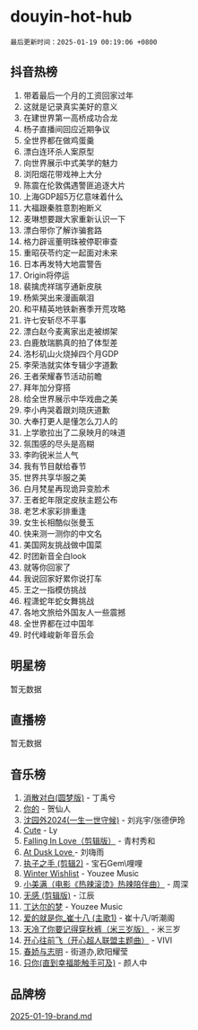 # douyin-hot-hub

`最后更新时间：2025-01-19 00:19:06 +0800`

## 抖音热榜

1. 带着最后一个月的工资回家过年
1. 这就是记录真实美好的意义
1. 在建世界第一高桥成功合龙
1. 杨子直播间回应近期争议
1. 全世界都在做鸡蛋羹
1. 漂白连环杀人案原型
1. 向世界展示中式美学的魅力
1. 浏阳烟花带戏神上大分
1. 陈震在伦敦偶遇警匪追逐大片
1. 上海GDP超5万亿意味着什么
1. 大福跟秦胜意割袍断义
1. 麦琳想要跟大家重新认识一下
1. 漂白带你了解诈骗套路
1. 格力辟谣董明珠被停职审查
1. 重昭茯苓约定一起面对未来
1. 日本再发特大地震警告
1. Origin将停运
1. 裴擒虎祥瑞亨通新皮肤
1. 杨紫哭出来漫画飙泪
1. 和平精英地铁新赛季开荒攻略
1. 许七安斩尽不平事
1. 漂白赵今麦离家出走被绑架
1. 白鹿敖瑞鹏真的拍了体型差
1. 洛杉矶山火烧掉四个月GDP
1. 李荣浩就实体专辑少字道歉
1. 王者荣耀春节活动前瞻
1. 拜年加分穿搭
1. 给全世界展示中华戏曲之美
1. 李小冉哭着跟刘晓庆道歉
1. 大奉打更人是懂怎么刀人的
1. 上学歌拉出了二泉映月的味道
1. 氛围感的尽头是高糊
1. 李昀锐米兰人气
1. 我有节目献给春节
1. 世界共享华服之美
1. 白月梵星再现诡异变脸术
1. 王者蛇年限定皮肤主题公布
1. 老艺术家彩排重逢
1. 女生长相酷似张曼玉
1. 快来测一测你的中文名
1. 美国网友挑战做中国菜
1. 时团新音全白look
1. 就等你回家了
1. 我说回家好累你说打车
1. 王之一指模仿挑战
1. 程潇蛇年蛇女舞挑战
1. 各地文旅给外国友人一些震撼
1. 全世界都在过中国年
1. 时代峰峻新年音乐会

## 明星榜

暂无数据

## 直播榜

暂无数据

## 音乐榜

1. [消散对白(圆梦版)](https://sf5-hl-cdn-tos.douyinstatic.com/obj/tos-cn-ve-2774/og4jB5I5IizzoZVAAAzWgBMAsMDWoArfwBOiFs) - 丁禹兮
1. [你的](https://sf5-hl-cdn-tos.douyinstatic.com/obj/tos-cn-ve-2774/oYuIeKf42jB7sEV6B2upMdpYAgfrQWj0FeRegh) - 贺仙人
1. [沈园外2024(一生一世守候)](https://sf5-hl-cdn-tos.douyinstatic.com/obj/tos-cn-ve-2774/oAIYMHGCmKaYKFDd6FZBf9AfMfx1eErAAEJAFH) - 刘兆宇/张德伊玲
1. [Cute](https://sf5-hl-cdn-tos.douyinstatic.com/obj/tos-cn-ve-2774/o4IbIzHWKAAB4wsS5qMBRiiAlEBGTpQRNfFvuo) - Ly
1. [Falling In Love（剪辑版）](https://sf5-hl-cdn-tos.douyinstatic.com/obj/tos-cn-ve-2774/o8ajpA8zzgBPahbBIO8AcKGBLJezFCRd1wfP9f) - 青村秀和
1. [ At Dusk  Love ](https://sf5-hl-cdn-tos.douyinstatic.com/obj/tos-cn-ve-2774/o8CrpCf5CaYgI4ZrtQgMQAFEfuGqNnRSDQAPBc) - 刘嗨雨
1. [执子之手 (剪辑2)](https://sf5-hl-cdn-tos.douyinstatic.com/obj/tos-cn-ve-2774/oUoZLQjCc31XzqsBnBQUNgeKtYPBcgbFDwtfcu) - 宝石Gem\哩哩
1. [Winter Wishlist](https://sf5-hl-cdn-tos.douyinstatic.com/obj/tos-cn-ve-2774/oIIgUOeamCFCVAzxN6MFRLIBlLGpUqQxeeHrLE) - Youzee Music
1. [小美满（电影《热辣滚烫》热辣陪伴曲）](https://sf5-hl-cdn-tos.douyinstatic.com/obj/tos-cn-ve-2774/o0GAn2lSgfZIDUgtevCGDQYnFg4CwnrBaxbTZL) - 周深
1. [无感 (剪辑版)](https://sf5-hl-cdn-tos.douyinstatic.com/obj/tos-cn-ve-2774/o0eIsUzJBDlQaQFC5OFlgbMEZC1TFYBftOBn6p) - 江辰
1. [丁达尔的梦](https://sf5-hl-cdn-tos.douyinstatic.com/obj/tos-cn-ve-2774/oMU3WirUZBVQkAC9ccG5P2IQirziZM2RTInUY) - Youzee Music
1. [爱的就是你_崔十八 (主歌1)](https://sf6-cdn-tos.douyinstatic.com/obj/tos-cn-ve-2774/oI5BO5DhFZ6UTcNCnZaOCBLtZ7WIMQGfgnXf5E) - 崔十八/听潮阁
1. [天冷了你要记得穿秋裤（米三岁版）](https://sf5-hl-cdn-tos.douyinstatic.com/obj/tos-cn-ve-2774/oQlIwVIDWiZ6BQilAorS7MA0AgCkQDvcZAdm1) - 米三岁
1. [开心往前飞（开心超人联盟主题曲）](https://sf6-cdn-tos.douyinstatic.com/obj/tos-cn-ve-2774/9d8fb7c82cf1421fb93a9fe925275e0a) - VIVI
1. [春娇与志明](https://sf5-hl-cdn-tos.douyinstatic.com/obj/tos-cn-ve-2774/e530d8fceb7044b39707d7f9ff54add1) - 街道办,欧阳耀莹
1. [只你(直到幸福能触手可及)](https://sf5-hl-cdn-tos.douyinstatic.com/obj/tos-cn-ve-2774/o0lBkRDzFTeaVSUz3ZZSCBVtZ5DIMQGfgmEAuE) - 颜人中

## 品牌榜

[2025-01-19-brand.md](2025-01-19-brand.md)
